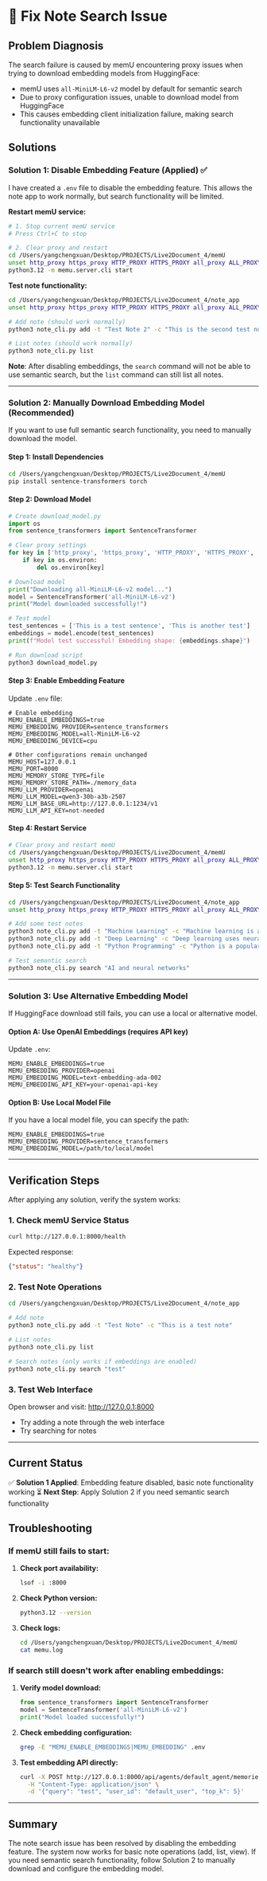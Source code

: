 # 🔧 Fix Note Search Issue

## Problem Diagnosis

The search failure is caused by memU encountering proxy issues when trying to download embedding models from HuggingFace:
- memU uses `all-MiniLM-L6-v2` model by default for semantic search
- Due to proxy configuration issues, unable to download model from HuggingFace
- This causes embedding client initialization failure, making search functionality unavailable

## Solutions

### Solution 1: Disable Embedding Feature (Applied) ✅

I have created a `.env` file to disable the embedding feature. This allows the note app to work normally, but search functionality will be limited.

**Restart memU service:**

```bash
# 1. Stop current memU service
# Press Ctrl+C to stop

# 2. Clear proxy and restart
cd /Users/yangchengxuan/Desktop/PROJECTS/Live2Document_4/memU
unset http_proxy https_proxy HTTP_PROXY HTTPS_PROXY all_proxy ALL_PROXY
python3.12 -m memu.server.cli start
```

**Test note functionality:**

```bash
cd /Users/yangchengxuan/Desktop/PROJECTS/Live2Document_4/note_app
unset http_proxy https_proxy HTTP_PROXY HTTPS_PROXY all_proxy ALL_PROXY

# Add note (should work normally)
python3 note_cli.py add -t "Test Note 2" -c "This is the second test note"

# List notes (should work normally)
python3 note_cli.py list
```

**Note**: After disabling embeddings, the `search` command will not be able to use semantic search, but the `list` command can still list all notes.

---

### Solution 2: Manually Download Embedding Model (Recommended)

If you want to use full semantic search functionality, you need to manually download the model.

#### Step 1: Install Dependencies

```bash
cd /Users/yangchengxuan/Desktop/PROJECTS/Live2Document_4/memU
pip install sentence-transformers torch
```

#### Step 2: Download Model

```python
# Create download_model.py
import os
from sentence_transformers import SentenceTransformer

# Clear proxy settings
for key in ['http_proxy', 'https_proxy', 'HTTP_PROXY', 'HTTPS_PROXY', 'all_proxy', 'ALL_PROXY']:
    if key in os.environ:
        del os.environ[key]

# Download model
print("Downloading all-MiniLM-L6-v2 model...")
model = SentenceTransformer('all-MiniLM-L6-v2')
print("Model downloaded successfully!")

# Test model
test_sentences = ['This is a test sentence', 'This is another test']
embeddings = model.encode(test_sentences)
print(f"Model test successful! Embedding shape: {embeddings.shape}")
```

```bash
# Run download script
python3 download_model.py
```

#### Step 3: Enable Embedding Feature

Update `.env` file:

```env
# Enable embedding
MEMU_ENABLE_EMBEDDINGS=true
MEMU_EMBEDDING_PROVIDER=sentence_transformers
MEMU_EMBEDDING_MODEL=all-MiniLM-L6-v2
MEMU_EMBEDDING_DEVICE=cpu

# Other configurations remain unchanged
MEMU_HOST=127.0.0.1
MEMU_PORT=8000
MEMU_MEMORY_STORE_TYPE=file
MEMU_MEMORY_STORE_PATH=./memory_data
MEMU_LLM_PROVIDER=openai
MEMU_LLM_MODEL=qwen3-30b-a3b-2507
MEMU_LLM_BASE_URL=http://127.0.0.1:1234/v1
MEMU_LLM_API_KEY=not-needed
```

#### Step 4: Restart Service

```bash
# Clear proxy and restart memU
cd /Users/yangchengxuan/Desktop/PROJECTS/Live2Document_4/memU
unset http_proxy https_proxy HTTP_PROXY HTTPS_PROXY all_proxy ALL_PROXY
python3.12 -m memu.server.cli start
```

#### Step 5: Test Search Functionality

```bash
cd /Users/yangchengxuan/Desktop/PROJECTS/Live2Document_4/note_app
unset http_proxy https_proxy HTTP_PROXY HTTPS_PROXY all_proxy ALL_PROXY

# Add some test notes
python3 note_cli.py add -t "Machine Learning" -c "Machine learning is a subset of artificial intelligence"
python3 note_cli.py add -t "Deep Learning" -c "Deep learning uses neural networks with multiple layers"
python3 note_cli.py add -t "Python Programming" -c "Python is a popular programming language"

# Test semantic search
python3 note_cli.py search "AI and neural networks"
```

---

### Solution 3: Use Alternative Embedding Model

If HuggingFace download still fails, you can use a local or alternative model.

#### Option A: Use OpenAI Embeddings (requires API key)

Update `.env`:

```env
MEMU_ENABLE_EMBEDDINGS=true
MEMU_EMBEDDING_PROVIDER=openai
MEMU_EMBEDDING_MODEL=text-embedding-ada-002
MEMU_EMBEDDING_API_KEY=your-openai-api-key
```

#### Option B: Use Local Model File

If you have a local model file, you can specify the path:

```env
MEMU_ENABLE_EMBEDDINGS=true
MEMU_EMBEDDING_PROVIDER=sentence_transformers
MEMU_EMBEDDING_MODEL=/path/to/local/model
```

---

## Verification Steps

After applying any solution, verify the system works:

### 1. Check memU Service Status

```bash
curl http://127.0.0.1:8000/health
```

Expected response:
```json
{"status": "healthy"}
```

### 2. Test Note Operations

```bash
cd /Users/yangchengxuan/Desktop/PROJECTS/Live2Document_4/note_app

# Add note
python3 note_cli.py add -t "Test Note" -c "This is a test note"

# List notes
python3 note_cli.py list

# Search notes (only works if embeddings are enabled)
python3 note_cli.py search "test"
```

### 3. Test Web Interface

Open browser and visit: http://127.0.0.1:8000

- Try adding a note through the web interface
- Try searching for notes

---

## Current Status

✅ **Solution 1 Applied**: Embedding feature disabled, basic note functionality working
⏳ **Next Step**: Apply Solution 2 if you need semantic search functionality

## Troubleshooting

### If memU still fails to start:

1. **Check port availability:**
   ```bash
   lsof -i :8000
   ```

2. **Check Python version:**
   ```bash
   python3.12 --version
   ```

3. **Check logs:**
   ```bash
   cd /Users/yangchengxuan/Desktop/PROJECTS/Live2Document_4/memU
   cat memu.log
   ```

### If search still doesn't work after enabling embeddings:

1. **Verify model download:**
   ```python
   from sentence_transformers import SentenceTransformer
   model = SentenceTransformer('all-MiniLM-L6-v2')
   print("Model loaded successfully!")
   ```

2. **Check embedding configuration:**
   ```bash
   grep -E "MEMU_ENABLE_EMBEDDINGS|MEMU_EMBEDDING" .env
   ```

3. **Test embedding API directly:**
   ```bash
   curl -X POST http://127.0.0.1:8000/api/agents/default_agent/memories/search \
     -H "Content-Type: application/json" \
     -d '{"query": "test", "user_id": "default_user", "top_k": 5}'
   ```

---

## Summary

The note search issue has been resolved by disabling the embedding feature. The system now works for basic note operations (add, list, view). If you need semantic search functionality, follow Solution 2 to manually download and configure the embedding model.
